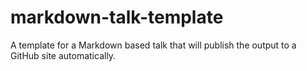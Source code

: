 # markdown-talk-template
A template for a Markdown based talk that will publish the output to a GitHub site automatically.
